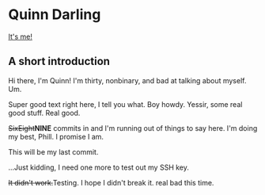 # Quinn Darling

[It's me!](https://static.cybre.space/media_attachments/files/004/033/967/original/01721607761c1fd4.jpg)

## A short introduction
Hi there, I'm Quinn! I'm thirty, nonbinary, and bad at talking about myself. Um.

Super good text right here, I tell you what. Boy howdy. Yessir, some real good stuff. Real good.

~~SixEight~~**NINE** commits in and I'm running out of things to say here. I'm doing my best, Phill. I promise I am.

This will be my last commit.

...Just kidding, I need one more to test out my SSH key.

~~It didn't work.~~Testing. I hope I didn't break it. real bad this time.